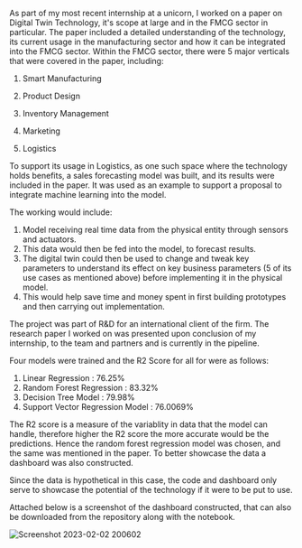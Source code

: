 As part of my most recent internship at a unicorn, I worked on a paper on Digital Twin Technology, it's scope at large and in the FMCG sector in particular. 
The paper included a detailed understanding of the technology, its current usage in the manufacturing sector and how it can be integrated into the FMCG sector. 
Within the FMCG sector, there were 5 major verticals that were covered in the paper, including:

1. Smart Manufacturing

2. Product Design

3. Inventory Management 

4. Marketing

5. Logistics

To support its usage in Logistics, as one such space where the technology holds benefits, a sales forecasting model was built, and its results were
included in the paper. It was used as an example to support a proposal to integrate machine learning into the model.

The working would include:
1. Model receiving real time data from the physical entity through sensors and actuators. 
2. This data would then be fed into the model, to forecast results.
3. The digital twin could then be used to change and tweak key parameters to understand its effect on key business parameters (5 of its use cases as mentioned above)
before implementing it in the physical model.
4. This would help save time and money spent in first building prototypes and then carrying out implementation. 

The project was part of R&D for an international client of the firm. The research paper I worked on was presented upon conclusion of my internship, to the team and partners and is currently in the pipeline. 

Four models were trained and the R2 Score for all for were as follows:

1. Linear Regression : 76.25%
2. Random Forest Regression : 83.32%
3. Decision Tree Model : 79.98%
4. Support Vector Regression Model : 76.0069%

The R2 score is a measure of the variablity in data that the model can handle, therefore higher the R2 score the more accurate would be the predictions. Hence the
random forest regression model was chosen, and the same was mentioned in the paper. 
To better showcase the data a dashboard was also constructed. 

Since the data is hypothetical in this case, the code and dashboard only serve to showcase the potential of the technology if it were to be put to use. 

Attached below is a screenshot of the dashboard constructed, that can also be downloaded from the repository along with the notebook.

![Screenshot 2023-02-02 200602](https://user-images.githubusercontent.com/107060022/216353779-977876cb-d7af-4516-ad59-91008e557ec2.png)


